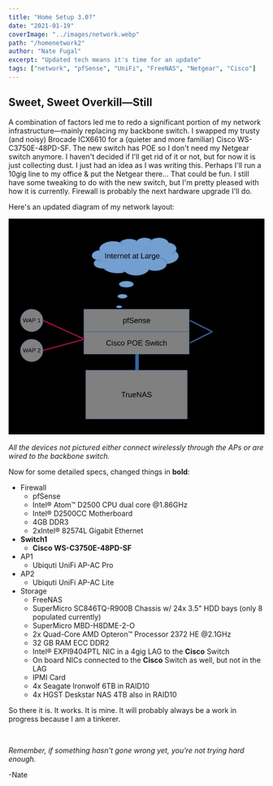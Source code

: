 ```yaml
---
title: "Home Setup 3.0?"
date: "2021-01-19"
coverImage: "../images/network.webp"
path: "/homenetwork2"
author: "Nate Fugal"
excerpt: "Updated tech means it's time for an update"
tags: ["network", "pfSense", "UniFi", "FreeNAS", "Netgear", "Cisco"]
---
```


## Sweet, Sweet Overkill―Still

A combination of factors led me to redo a significant portion of my network infrastructure―mainly replacing my backbone switch. I swapped my trusty (and noisy) Brocade ICX6610 for a (quieter and more familiar) Cisco WS-C3750E-48PD-SF. The new switch has POE so I don't need my Netgear switch anymore. I haven't decided if I'll get rid of it or not, but for now it is just collecting dust. I just had an idea as I was writing this. Perhaps I'll run a 10gig line to my office & put the Netgear there... That could be fun. I still have some tweaking to do with the new switch, but I'm pretty pleased with how it is currently. Firewall is probably the next hardware upgrade I'll do.

Here's an updated diagram of my network layout:

![Network Diagram](../images/netdiagram.webp)

_All the devices not pictured either connect wirelessly through the APs or are wired to the backbone switch._

Now for some detailed specs, changed things in **bold**:

+ Firewall
  + pfSense
  + Intel® Atom™ D2500 CPU dual core @1.86GHz
  + Intel® D2500CC Motherboard
  + 4GB DDR3
  + 2xIntel® 82574L Gigabit Ethernet
+ **Switch1**
  + **Cisco WS-C3750E-48PD-SF**
+ AP1
  + Ubiquti UniFi AP-AC Pro
+ AP2
  + Ubiquti UniFi AP-AC Lite
+ Storage
  + FreeNAS
  + SuperMicro SC846TQ-R900B Chassis w/ 24x 3.5" HDD bays (only 8 populated currently)
  + SuperMicro MBD-H8DME-2-O
  + 2x Quad-Core AMD Opteron™ Processor 2372 HE @2.1GHz
  + 32 GB RAM ECC DDR2
  + Intel® EXPI9404PTL NIC in a 4gig LAG to the **Cisco** Switch
  + On board NICs connected to the **Cisco** Switch as well, but not in the LAG
  + IPMI Card
  + 4x Seagate Ironwolf 6TB in RAID10
  + 4x HGST Deskstar NAS 4TB also in RAID10

So there it is. It works. It is mine. It will probably always be a work in progress because I am a tinkerer.


<br />

_Remember, if something hasn't gone wrong yet, you're not trying hard enough._

-Nate

